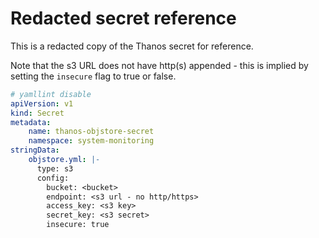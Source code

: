 # Redacted secret reference

This is a redacted copy of the Thanos secret for reference.

Note that the s3 URL does not have http(s) appended - this is implied by setting the `insecure` flag to true or false.

```yaml
# yamllint disable
apiVersion: v1
kind: Secret
metadata:
    name: thanos-objstore-secret
    namespace: system-monitoring
stringData:
    objstore.yml: |-
      type: s3
      config:
        bucket: <bucket>
        endpoint: <s3 url - no http/https>
        access_key: <s3 key>
        secret_key: <s3 secret>
        insecure: true
```
